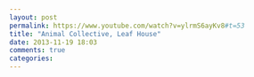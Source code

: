 ```yaml
---
layout: post
permalink: https://www.youtube.com/watch?v=ylrmS6ayKv8#t=53
title: "Animal Collective, Leaf House"
date: 2013-11-19 18:03
comments: true
categories: 
---
```

